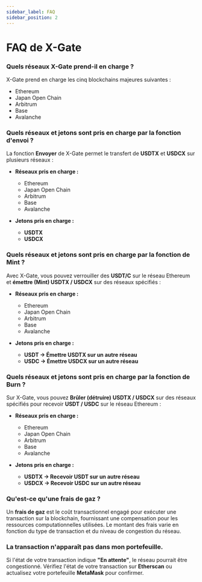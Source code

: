 ```yaml
---
sidebar_label: FAQ
sidebar_position: 2
---
```


# FAQ de X-Gate

### **Quels réseaux X-Gate prend-il en charge ?**

X-Gate prend en charge les cinq blockchains majeures suivantes :

- Ethereum
- Japan Open Chain
- Arbitrum
- Base
- Avalanche

### **Quels réseaux et jetons sont pris en charge par la fonction d'envoi ?**

La fonction **Envoyer** de X-Gate permet le transfert de **USDTX** et **USDCX** sur plusieurs réseaux :

- **Réseaux pris en charge :**
  - Ethereum
  - Japan Open Chain
  - Arbitrum
  - Base
  - Avalanche

- **Jetons pris en charge :**
  - **USDTX**
  - **USDCX**

### **Quels réseaux et jetons sont pris en charge par la fonction de Mint ?**

Avec X-Gate, vous pouvez verrouiller des **USDT/C** sur le réseau Ethereum et **émettre (Mint) USDTX / USDCX** sur des réseaux spécifiés :

- **Réseaux pris en charge :**
  - Ethereum
  - Japan Open Chain
  - Arbitrum
  - Base
  - Avalanche

- **Jetons pris en charge :**
  - **USDT → Émettre USDTX sur un autre réseau**
  - **USDC → Émettre USDCX sur un autre réseau**

### **Quels réseaux et jetons sont pris en charge par la fonction de Burn ?**

Sur X-Gate, vous pouvez **Brûler (détruire)** **USDTX / USDCX** sur des réseaux spécifiés pour recevoir **USDT / USDC** sur le réseau Ethereum :

- **Réseaux pris en charge :**
  - Ethereum
  - Japan Open Chain
  - Arbitrum
  - Base
  - Avalanche

- **Jetons pris en charge :**
  - **USDTX → Recevoir USDT sur un autre réseau**
  - **USDCX → Recevoir USDC sur un autre réseau**

### **Qu'est-ce qu'une frais de gaz ?**

Un **frais de gaz** est le coût transactionnel engagé pour exécuter une transaction sur la blockchain, fournissant une compensation pour les ressources computationnelles utilisées. Le montant des frais varie en fonction du type de transaction et du niveau de congestion du réseau.

### **La transaction n'apparaît pas dans mon portefeuille.**

Si l'état de votre transaction indique **"En attente"**, le réseau pourrait être congestionné. Vérifiez l'état de votre transaction sur **Etherscan** ou actualisez votre portefeuille **MetaMask** pour confirmer.